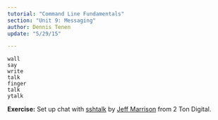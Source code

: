 ```yaml
---
tutorial: "Command Line Fundamentals"
section: "Unit 9: Messaging"
author: Dennis Tenen
update: "5/29/15"

---
```


```
wall
say
write
talk
finger
talk
ytalk
```

**Exercise:** Set up chat with [sshtalk](https://2ton.com.au/sshtalk/) by [Jeff
Marrison](https://2ton.com.au/rants_and_musings/) from 2 Ton Digital.
